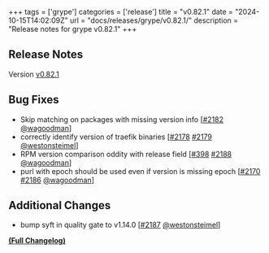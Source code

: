 +++
tags = ['grype']
categories = ['release']
title = "v0.82.1"
date = "2024-10-15T14:02:09Z"
url = "docs/releases/grype/v0.82.1/"
description = "Release notes for grype v0.82.1"
+++

## Release Notes

Version [v0.82.1](https://github.com/anchore/grype/releases/tag/v0.82.1)

## Bug Fixes

- Skip matching on packages with missing version info [[#2182](https://github.com/anchore/grype/pull/2182) [@wagoodman](https://github.com/wagoodman)]
- correctly identify version of traefik binaries [[#2178](https://github.com/anchore/grype/issues/2178) [#2179](https://github.com/anchore/grype/pull/2179) [@westonsteimel](https://github.com/westonsteimel)]
- RPM version comparison oddity with release field [[#398](https://github.com/anchore/grype/issues/398) [#2188](https://github.com/anchore/grype/pull/2188) [@wagoodman](https://github.com/wagoodman)]
- purl with epoch should be used even if version is missing epoch [[#2170](https://github.com/anchore/grype/issues/2170) [#2186](https://github.com/anchore/grype/pull/2186) [@wagoodman](https://github.com/wagoodman)]

## Additional Changes

- bump syft in quality gate to v1.14.0 [[#2187](https://github.com/anchore/grype/pull/2187) [@westonsteimel](https://github.com/westonsteimel)]

**[(Full Changelog)](https://github.com/anchore/grype/compare/v0.82.0...v0.82.1)**
